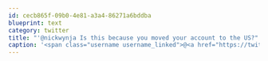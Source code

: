 ```yaml
---
id: cecb865f-09b0-4e81-a3a4-86271a6bddba
blueprint: text
category: twitter
title: "'@nickwynja Is this because you moved your account to the US?"
caption: '<span class="username username_linked">@<a href="https://twitter.com/nickwynja" title="Nick Wynja">nickwynja</a></span> Is this because you moved your account to the US?'
---
```

